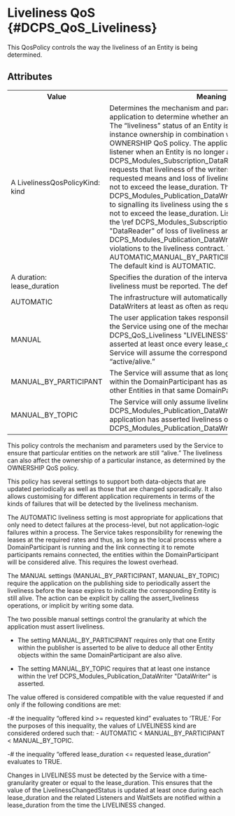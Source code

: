 Liveliness QoS              {#DCPS_QoS_Liveliness}
==============

This QosPolicy controls the way the liveliness of an Entity is being determined.

Attributes
----------
<table>
    <tr>
        <th>Value</th>
        <th>Meaning</th>
        <th>Concerns</th>
        <th>RxO</th>
        <th>Changeable</th>
    </tr>
    <tr>
        <td>
            A LivelinessQosPolicyKind:<br/>
            kind
        </td>
        <td>
            Determines the mechanism and
            parameters used by the application
            to determine whether an Entity is
            “active” (alive). The “liveliness”
            status of an Entity is used to
            maintain instance ownership in
            combination with the setting of the
            OWNERSHIP QoS policy. The
            application is also informed via
            listener when an Entity is no longer
            alive.
            The \ref DCPS_Modules_Subscription_DataReader "DataReader" requests that
            liveliness of the writers is
            maintained by the requested means
            and loss of liveliness is detected
            with delay not to exceed the
            lease_duration.
            The \ref DCPS_Modules_Publication_DataWriter "DataWriter" commits to
            signalling its liveliness using the
            stated means at intervals not to
            exceed the lease_duration.
            Listeners are used to notify the
            \ref DCPS_Modules_Subscription_DataReader "DataReader" of loss of liveliness and
            \ref DCPS_Modules_Publication_DataWriter "DataWriter" of violations to the
            liveliness contract. The kinds can be
            AUTOMATIC,MANUAL_BY_PARTICIPANT,MANUAL_BY_TOPIC
            The default kind is AUTOMATIC.
        </td>
        <td rowspan="6">
            \ref DCPS_Modules_TopicDefinition "Topic",
            \ref DCPS_Modules_Subscription_DataReader "DataReader",
            \ref DCPS_Modules_Publication_DataWriter "DataWriter"
        </td>
        <td rowspan="6">Yes</td>
        <td rowspan="6">No</td>
    </tr>
    </tr>
    <tr>
        <td>
            A duration:<br/>
            lease_duration
        </td>
        <td>
            Specifies the duration of the interval within which the liveliness must be reported. The default is infinite.
        </td>
    </tr>
    <tr>
        <td>AUTOMATIC</td>
        <td>
            The infrastructure will automatically
            signal liveliness for the DataWriters
            at least as often as required by the
            lease_duration
        </td>
    </tr>
    <tr>
        <td>
            MANUAL
        </td>
        <td>
            The user application takes
            responsibility to signal liveliness to
            the Service using one of the
            mechanisms described in
            \ref DCPS_QoS_Liveliness "LIVELINESS".
            Liveliness must be
            asserted at least once every
            lease_duration otherwise the
            Service will assume the
            corresponding Entity is no longer
            “active/alive.”
        </td>
    </tr>
    <tr>
        <td>
            MANUAL_BY_PARTICIPANT
        </td>
        <td>
            The Service will assume that as long
            as at least one Entity within the
            DomainParticipant has asserted its
            liveliness the other Entities in that
            same DomainParticipant are also
            alive.
        </td>
    </tr>
    <tr>
        <td>
            MANUAL_BY_TOPIC
        </td>
        <td>
            The Service will only assume
            liveliness of the \ref DCPS_Modules_Publication_DataWriter "DataWriter" if the
            application has asserted liveliness of
            that \ref DCPS_Modules_Publication_DataWriter "DataWriter" itself.
        </td>
    </tr>
</table>

This policy controls the mechanism and parameters used by the Service to ensure that particular entities on the network are still “alive.” The liveliness can also affect the ownership of a particular instance, as determined by the OWNERSHIP
QoS policy.

This policy has several settings to support both data-objects that are updated periodically as well as those that are changed sporadically. It also allows customising for different application requirements in terms of the kinds of failures that will be
detected by the liveliness mechanism.

The AUTOMATIC liveliness setting is most appropriate for applications that only need to detect failures at the process-level, but not application-logic failures within a process. The Service takes responsibility for renewing the leases at the required rates and thus, as long as the local process where a DomainParticipant is running and the link connecting it to remote participants remains connected, the entities within the DomainParticipant will be considered alive. This requires the lowest overhead.

The MANUAL settings (MANUAL_BY_PARTICIPANT, MANUAL_BY_TOPIC) require the application on the publishing side to periodically assert the liveliness before the lease expires to indicate the corresponding Entity is still alive. The action can be explicit by calling the assert_liveliness operations, or implicit by writing some data.

The two possible manual settings control the granularity at which the application must assert liveliness.

- The setting MANUAL_BY_PARTICIPANT requires only that one Entity within the publisher is asserted to be alive to deduce all other Entity objects within the same DomainParticipant are also alive.

- The setting MANUAL_BY_TOPIC requires that at least one instance within the \ref DCPS_Modules_Publication_DataWriter "DataWriter" is asserted.

The value offered is considered compatible with the value requested if and only if the following conditions are met:

-# the inequality “offered kind >= requested kind” evaluates to ‘TRUE.’ For the purposes of this inequality, the values of LIVELINESS kind are considered ordered such that:
    - AUTOMATIC < MANUAL_BY_PARTICIPANT < MANUAL_BY_TOPIC.


-# the inequality “offered lease_duration <= requested lease_duration” evaluates to TRUE.

Changes in LIVELINESS must be detected by the Service with a time-granularity greater or equal to the lease_duration. This ensures that the value of the LivelinessChangedStatus is updated at least once during each lease_duration and the
related Listeners and WaitSets are notified within a lease_duration from the time the LIVELINESS changed.

